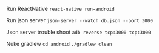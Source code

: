 Run ReactNative 
    `react-native run-android`

Run json server 
    `json-server --watch db.json --port 3000`



Json server trouble shoot
    `adb reverse tcp:3000 tcp:3000`

Nuke gradlew
    ` cd android `
    `./gradlew clean`



